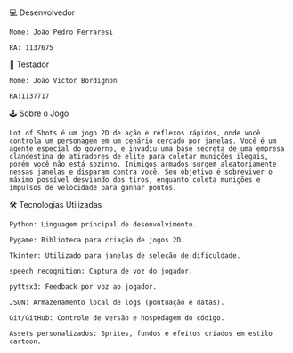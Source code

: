 💻 Desenvolvedor
    
    Nome: João Pedro Ferraresi
    
    RA: 1137675

📝 Testador

    Nome: João Victor Bordignon

    RA:1137717

🕹️ Sobre o Jogo

    Lot of Shots é um jogo 2D de ação e reflexos rápidos, onde você controla um personagem em um cenário cercado por janelas. Você é um agente especial do governo, e invadiu uma base secreta de uma empresa clandestina de atiradores de elite para coletar munições ilegais, porém você não está sozinho. Inimigos armados surgem aleatoriamente nessas janelas e disparam contra você. Seu objetivo é sobreviver o máximo possível desviando dos tiros, enquanto coleta munições e impulsos de velocidade para ganhar pontos.

🛠️ Tecnologias Utilizadas

    Python: Linguagem principal de desenvolvimento.

    Pygame: Biblioteca para criação de jogos 2D.

    Tkinter: Utilizado para janelas de seleção de dificuldade.

    speech_recognition: Captura de voz do jogador.

    pyttsx3: Feedback por voz ao jogador.

    JSON: Armazenamento local de logs (pontuação e datas).

    Git/GitHub: Controle de versão e hospedagem do código.

    Assets personalizados: Sprites, fundos e efeitos criados em estilo cartoon.